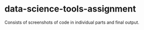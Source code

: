 # data-science-tools-assignment
Consists of screenshots of code in individual parts and final output.
